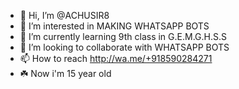 - 👋 Hi, I’m @ACHUSIR8
- 👀 I’m interested in MAKING WHATSAPP BOTS
- 🌱 I’m currently learning 9th class in G.E.M.G.H.S.S
- 💞️ I’m looking to collaborate with WHATSAPP BOTS
- 📫 How to reach http://wa.me/+918590284271
- ☘️ Now i'm 15 year old 
<!---
ACHUSIR8/ACHUSIR8 is a ✨ special ✨ repository because its `README.md` (this file) appears on your GitHub profile.
You can click the Preview link to take a look at your changes.
--->
